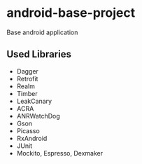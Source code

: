 # android-base-project
Base android application

## Used Libraries
- Dagger
- Retrofit
- Realm
- Timber
- LeakCanary
- ACRA
- ANRWatchDog
- Gson
- Picasso
- RxAndroid
- JUnit
- Mockito, Espresso, Dexmaker
